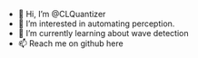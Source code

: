 - 👋 Hi, I’m @CLQuantizer
- 👀 I’m interested in automating perception.
- 🌱 I’m currently learning about wave detection
- 📫 Reach me on github here
